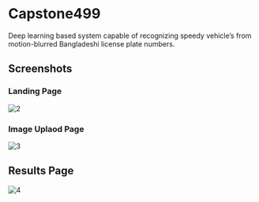
# Capstone499
Deep learning based system capable of recognizing speedy vehicle’s from motion-blurred Bangladeshi license plate numbers. 

## Screenshots

### Landing Page
![2](https://user-images.githubusercontent.com/70026044/224486895-238eaa62-4002-44b8-ba31-93795d3b13bb.png)


### Image Uplaod Page
![3](https://user-images.githubusercontent.com/70026044/224486905-c86f252e-911a-45d6-8f1d-3608c1498dec.png)

## Results Page
![4](https://user-images.githubusercontent.com/70026044/224486909-d1517de4-bdda-4dc3-a012-21d28c0f6970.png)

